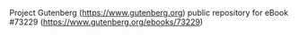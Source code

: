 Project Gutenberg (https://www.gutenberg.org) public repository
for eBook #73229 (https://www.gutenberg.org/ebooks/73229)
